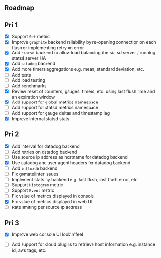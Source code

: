 Roadmap
-------

Pri 1
-----

* [x] Support `Set` metric
* [x] Improve `graphite` backend reliability by re-opening connection on each flush or implementing retry on error
* [x] Add `statsd` backend to allow load balancing the statsd server / running statsd server HA
* [x] Add `datadog` backend
* [x] Add more timers aggregations e.g. mean, standard deviation, etc.
* [ ] Add tests
* [ ] Add load testing
* [ ] Add benchmarks
* [x] Review reset of counters, gauges, timers, etc. using last flush time and an expiration window
* [x] Add support for global metrics namespace
* [ ] Add support for statsd metrics namespace
* [ ] Add support for gauge deltas and timestamp lag
* [x] Improve internal statsd stats

Pri 2
-----

* [x] Add interval for datadog backend
* [ ] Add retries on datadog backend
* [ ] Use source ip address as hostname for datadog backend
* [x] Use datadog and user agent headers for datadog backend
* [ ] Add `influxdb` backend
* [ ] Fix gomatelinter issues
* [ ] Implement stats by backend e.g. last flush, last flush error, etc.
* [ ] Support `Histogram` metric
* [ ] Support `Event` metric
* [ ] Fix value of metrics displayed in console
* [x] Fix value of metrics displayed in web UI
* [ ] Rate limiting per source ip address

Pri 3
-----

* [x] Improve web console UI look'n'feel
* [ ] Add support for cloud plugins to retrieve host information e.g. instance id, aws tags, etc. 

